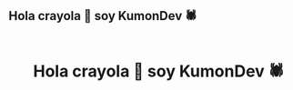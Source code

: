 ## Hola crayola 👋 soy KumonDev 🕷

<div id="user-content-toc">
  <ul align="center">
    <summary><h1 style="display: inline-block">Hola crayola 👋 soy KumonDev 🕷</h1></summary>
  </ul>
</div>

<!--
**ErickAlfonsoA/ErickAlfonsoA** is a ✨ _special_ ✨ repository because its `README.md` (this file) appears on your GitHub profile.

Here are some ideas to get you started:

- 🔭 I’m currently working on ...
- 🌱 I’m currently learning ...
- 👯 I’m looking to collaborate on ...
- 🤔 I’m looking for help with ...
- 💬 Ask me about ...
- 📫 How to reach me: ...
- 😄 Pronouns: ...
- ⚡ Fun fact: ...
-->
